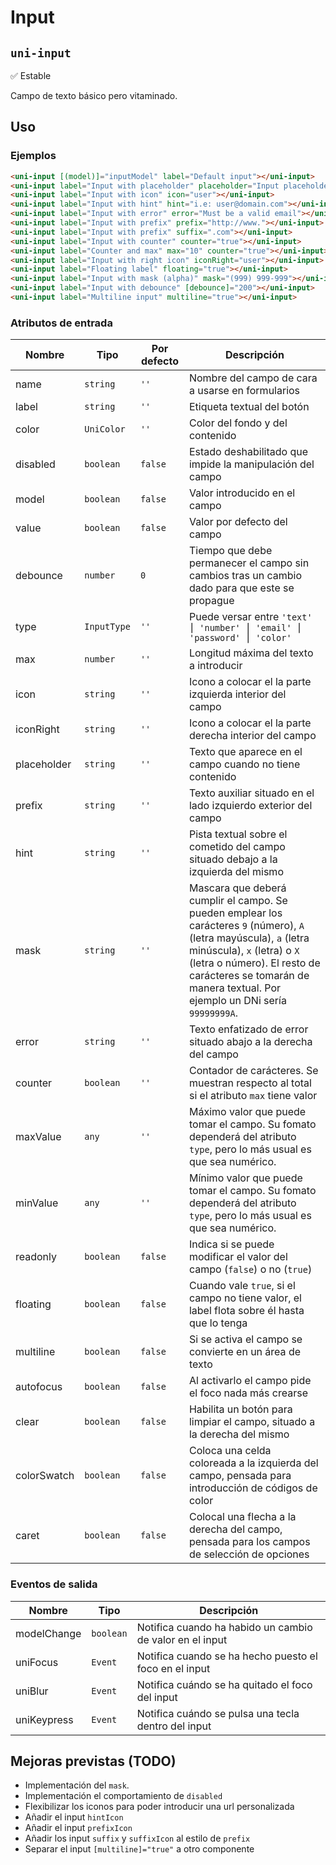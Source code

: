 Input
===================
`uni-input`
---
:white_check_mark: Estable

Campo de texto básico pero vitaminado.

## Uso

### Ejemplos

```html
<uni-input [(model)]="inputModel" label="Default input"></uni-input>
<uni-input label="Input with placeholder" placeholder="Input placeholder"></uni-input>
<uni-input label="Input with icon" icon="user"></uni-input>
<uni-input label="Input with hint" hint="i.e: user@domain.com"></uni-input>
<uni-input label="Input with error" error="Must be a valid email"></uni-input>
<uni-input label="Input with prefix" prefix="http://www."></uni-input>
<uni-input label="Input with prefix" suffix=".com"></uni-input>
<uni-input label="Input with counter" counter="true"></uni-input>
<uni-input label="Counter and max" max="10" counter="true"></uni-input>
<uni-input label="Input with right icon" iconRight="user"></uni-input>
<uni-input label="Floating label" floating="true"></uni-input>
<uni-input label="Input with mask (alpha)" mask="(999) 999-999"></uni-input>
<uni-input label="Input with debounce" [debounce]="200"></uni-input>
<uni-input label="Multiline input" multiline="true"></uni-input>
```

### Atributos de entrada

| Nombre      | Tipo        | Por defecto | Descripción 
| ----------- | ----------- | ----------- | -----------
| name        | `string`    | `''`        | Nombre del campo de cara a usarse en formularios
| label       | `string`    | `''`        | Etiqueta textual del botón
| color       | `UniColor`  | `''`        | Color del fondo y del contenido
| disabled    | `boolean`   | `false`     | Estado deshabilitado que impide la manipulación del campo
| model       | `boolean`   | `false`     | Valor introducido en el campo
| value       | `boolean`   | `false`     | Valor por defecto del campo
| debounce    | `number`    | `0`         | Tiempo que debe permanecer el campo sin cambios tras un cambio dado para que este se propague
| type        | `InputType` | `''`        | Puede versar entre `'text' ⎮ 'number' ⎮ 'email' ⎮ 'password' ⎮ 'color'`
| max         | `number`    | `''`        | Longitud máxima del texto a introducir
| icon        | `string`    | `''`        | Icono a colocar el la parte izquierda interior del campo
| iconRight   | `string`    | `''`        | Icono a colocar el la parte derecha interior del campo
| placeholder | `string`    | `''`        | Texto que aparece en el campo cuando no tiene contenido
| prefix      | `string`    | `''`        | Texto auxiliar situado en el lado izquierdo exterior del campo
| hint        | `string`    | `''`        | Pista textual sobre el cometido del campo situado debajo a la izquierda del mismo
| mask        | `string`    | `''`        | Mascara que deberá cumplir el campo. Se pueden emplear los carácteres `9` (número), `A` (letra mayúscula), `a` (letra minúscula), `x` (letra) o `X` (letra o número). El resto de carácteres se tomarán de manera textual. Por ejemplo un DNi sería `99999999A`.
| error       | `string`    | `''`        | Texto enfatizado de error situado abajo a la derecha del campo
| counter     | `boolean`   | `''`        | Contador de carácteres. Se muestran respecto al total si el atributo `max` tiene valor
| maxValue    | `any`       | `''`        | Máximo valor que puede tomar el campo. Su fomato dependerá del atributo `type`, pero lo más usual es que sea numérico.
| minValue    | `any`       | `''`        | Mínimo valor que puede tomar el campo. Su fomato dependerá del atributo `type`, pero lo más usual es que sea numérico.
| readonly    | `boolean`   | `false`     | Indica si se puede modificar el valor del campo (`false`) o no (`true`)
| floating    | `boolean`   | `false`     | Cuando vale `true`, si el campo no tiene valor, el label flota sobre él hasta que lo tenga
| multiline   | `boolean`   | `false`     | Si se activa el campo se convierte en un área de texto
| autofocus   | `boolean`   | `false`     | Al activarlo el campo pide el foco nada más crearse
| clear       | `boolean`   | `false`     | Habilita un botón para limpiar el campo, situado a la derecha del mismo
| colorSwatch | `boolean`   | `false`     | Coloca una celda coloreada a la izquierda del campo, pensada para introducción de códigos de color
| caret       | `boolean`   | `false`     | Colocal una flecha a la derecha del campo, pensada para los campos de selección de opciones

### Eventos de salida

| Nombre          | Tipo      | Descripción
| --------------- | --------- | -----------
| modelChange     | `boolean` | Notifica cuando ha habido un cambio de valor en el input
| uniFocus        | `Event`   | Notifica cuando se ha hecho puesto el foco en el input
| uniBlur         | `Event`   | Notifica cuándo se ha quitado el foco del input
| uniKeypress     | `Event`   | Notifica cuándo se pulsa una tecla dentro del input

## Mejoras previstas (TODO)

- Implementación del `mask`.
- Implementación el comportamiento de `disabled`
- Flexibilizar los iconos para poder introducir una url personalizada
- Añadir el input `hintIcon`
- Añadir el input `prefixIcon`
- Añadir los input `suffix` y `suffixIcon` al estilo de `prefix`
- Separar el input `[multiline]="true"` a otro componente
